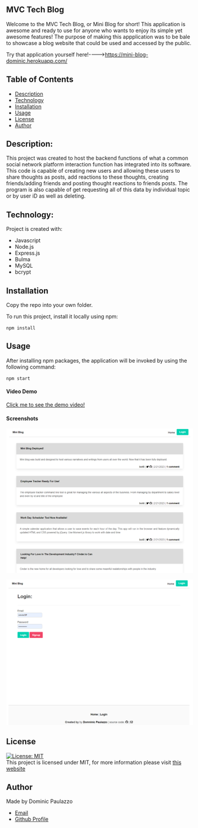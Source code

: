 ## MVC Tech Blog

Welcome to the MVC Tech Blog, or Mini Blog for short! This application is awesome and ready to use for anyone who wants to enjoy its simple yet awesome features! The purpose of making this appplication was to be bale to showcase a blog website that could be used and accessed by the public. 

Try that application yourself here!---->https://mini-blog-dominic.herokuapp.com/

## Table of Contents

- [Description](#description)
- [Technology](#Technology)
- [Installation](#installation)
- [Usage](#usage)
- [License](#license)
- [Author](#Author)

## Description:

This project was created to host the backend functions of what a common social network platform interaction function has integrated into its software. This code is capable of creating new users and allowing these users to share thoughts as posts, add reactions to these thoughts, creating friends/adding friends and posting thought reactions to friends posts. The program is also capable of get requesting all of this data by individual topic or by user iD as well as deleting. 

## Technology:

Project is created with:

- Javascript
- Node.js
- Express.js
- Bulma
- MySQL
- bcrypt

## Installation

Copy the repo into your own folder.

To run this project, install it locally using npm:

```
npm install
```

## Usage

After installing npm packages, the application will be invoked by using the following command:

```
npm start
```

#### Video Demo

[Click me to see the demo video!](----)

#### Screenshots

![Screenshot](./screenshots/mvc-sc1.png)

![Screenshot](./screenshots/mvc-sc2.png)

## License

[![License: MIT](https://img.shields.io/badge/License-MIT-yellow.svg)](https://opensource.org/licenses/MIT) <br>
This project is licensed under MIT, for more information please visit [this website](https://opensource.org/licenses/MIT)

## Author

Made by Dominic Paulazzo

- [Email](mailto:dompaulazzo@gmail.com)
- [Github Profile](https://github.com/wevexOP)


